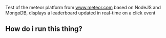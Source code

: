 Test of the meteor platform from www.meteor.com based on NodeJS and MongoDB,
displays a leaderboard updated in real-time on a click event

## How do i run this thing?

``` meteor run
